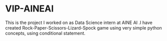 # VIP-AINEAI
This is the project I worked on as Data Science intern at AINE AI .I have created Rock-Paper-Scissors-Lizard-Spock game using very simple python concepts, using conditional statement.
